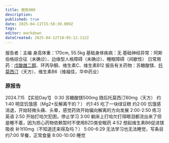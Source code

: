 ```yaml
---
title: 报告080
description: 
published: true
date: 2025-04-11T15:58:39.009Z
tags: 
editor: markdown
dateCreated: 2025-04-12T10:05:12.112Z
---
```


报告者：主编
身高体重：170cm, 55.5kg
基础身体疾病：无
基础神经异常：阿斯伯格综合征（未确诊）、边缘型人格障碍（未确诊）、睡眠障碍（间歇性）
日常用药：[戊酸雌二醇](/E2/)、环丙孕酮、维生素C、维生素B12
报告有关药物：苏糖酸镁、[托莫西汀](/ATX/)（天方）、维生素B6（维福佳，华中药业）

### 原报告
2024.7.15
【实验Day1】
0:30 苏糖酸镁500mg 随后托莫西汀60mg（天方）
约1:40 明显饥饿感（Mg2+反解离干的？）
约1:45 吃了一块绿豆糕
约2:00 饥饿感消退，开始轻微头痛、头晕，感觉药效开始偏向解离的方向发展
2:00-2:50 练习英语
2:50 开始打哈欠犯困，停止学习
3:00 躺床上打哈欠打得眼泪都流出来了但是睡不着，因为担心药物依赖暂时不使用BZD类安眠药
4:52 想起维生素B6促进镁吸收 补1t10mg（不知道还来得及吗？）
5:00-6:29 无法学习也无法睡觉，写条目
约7:00 早餐，正常食量
8:00-10:00 睡觉
